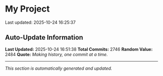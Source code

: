 # My Project


Last updated: 2025-10-24 16:25:37

































































































































































































































































































































































































































































































































































































































































































































































































































































































































































































































































































































































































































































































































































































































































































































































































































































































































































































































































































































































































































































































































































































































































































































































































































































































































































































































































































































































































































































































































































































































































































































































































































































## Auto-Update Information

**Last Updated:** 2025-10-24 16:51:38
**Total Commits:** 2746
**Random Value:** 2484
**Quote:** _Making history, one commit at a time._

---
_This section is automatically generated and updated._